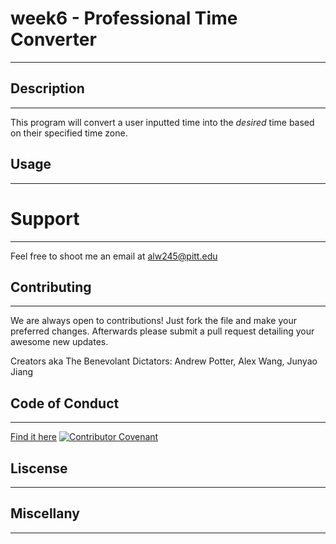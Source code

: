 # week6 - Professional Time Converter
---

## Description
---
This program will convert a user inputted time into the *desired* time based on their specified time zone.

## Usage
---


# Support
---
Feel free to shoot me an email at  alw245@pitt.edu

## Contributing
---
We are always open to contributions! Just fork the file and make your preferred changes. Afterwards please submit a pull request detailing your awesome new updates.


Creators aka The Benevolant Dictators: Andrew Potter, Alex Wang, Junyao Jiang

## Code of Conduct
---
[Find it here](link)
[![Contributor Covenant](https://img.shields.io/badge/Contributor%20Covenant-v2.0%20adopted-ff69b4.svg)](code_of_conduct.md)


## Liscense 
---

## Miscellany
---